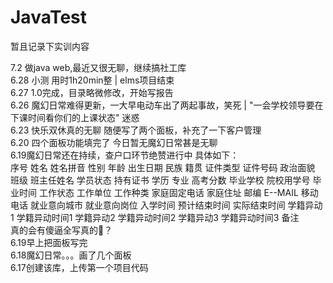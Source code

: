 ﻿# JavaTest

暂且记录下实训内容<br>

7.2 做java web,最近又很无聊，继续搞社工库<br>
6.28 小测 用时1h20min整 | elms项目结束<br>
6.27 1.0完成，目录略微修改，开始写报告<br>
6.26 魔幻日常难得更新，一大早电动车出了两起事故，笑死  | "一会学校领导要在下课时间看你们的上课状态" 迷惑<br>
6.23 快乐双休真的无聊  随便写了两个面板，补充了一下客户管理<br>
6.20 四个面板功能填完了  今日暂无魔幻日常甚是无聊<br>
6.19魔幻日常还在持续，查户口环节绝赞进行中  具体如下：  <br>序号	姓名	姓名拼音	性别	年龄	出生日期	民族	籍贯	证件类型	证件号码	政治面貌	班级	班主任姓名	学员状态	持有证书	学历	专业	高考分数	毕业学校	院校用学号	毕业时间	工作状态	工作单位	工作种类	家庭固定电话	家庭住址	邮编	E--MAIL	移动电话	就业意向城市	就业意向岗位	入学时间	预计结束时间	实际结束时间	学籍异动1	学籍异动时间1	学籍异动2	学籍异动时间2	学籍异动3	学籍异动时间3	备注<br>真的会有傻逼全写真的🐎？<br>
6.19早上把面板写完<br>
6.18魔幻日常。。。画了几个面板<br>
6.17创建该库，上传第一个项目代码<br>